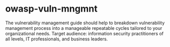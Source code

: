 # owasp-vuln-mngmnt
The vulnerability management guide should help to breakdown vulnerability management process into a manageable repeatable cycles tailored to your organizational needs. Target audience: information security practitioners of all levels, IT professionals, and business leaders.
